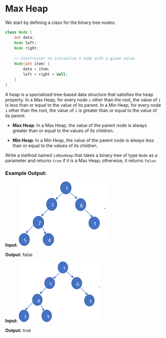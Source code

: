 # Max Heap

We start by defining a class for the binary tree nodes:

```java
class Node {
    int data;
    Node left;
    Node right;

    // Constructor to initialize a node with a given value
    Node(int item) {
        data = item;
        left = right = null;
    }
}
```
A heap is a specialized tree-based data structure that satisfies the heap property. In a Max Heap, for every node `i` other than the root, the value of `i` is less than or equal to the value of its parent. In a Min Heap, for every node `i` other than the root, the value of `i` is greater than or equal to the value of its parent.

- **Max Heap**: In a Max Heap, the value of the parent node is always greater than or equal to the values of its children.

- **Min Heap**: In a Min Heap, the value of the parent node is always less than or equal to the values of its children.

Write a method named `isMaxHeap` that takes a binary tree of type `Node` as a parameter and returns `true` if it is a Max Heap; otherwise, it returns `false`.

### Example Output:

**Input:**
![Input1 image](./Input1.png)

**Output:** false

**Input:**
![Input2 image](./Input2.png)

**Output:** true